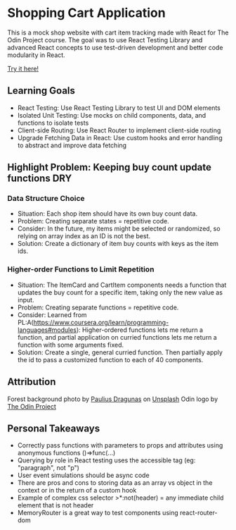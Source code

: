 # Shopping Cart Application
This is a mock shop website with cart item tracking made with React for The Odin Project course. The goal was to use React Testing Library and advanced React concepts to use test-driven development and better code modularity in React.

[Try it here!](https://shopping-cart-beta-tan-59.vercel.app/)

## Learning Goals
* React Testing: Use React Testing Library to test UI and DOM elements
* Isolated Unit Testing: Use mocks on child components, data, and functions to isolate tests
* Client-side Routing: Use React Router to implement client-side routing
* Upgrade Fetching Data in React: Use custom hooks and error handling to abstract and improve data fetching

## Highlight Problem: Keeping buy count update functions DRY
### Data Structure Choice
* Situation: Each shop item should have its own buy count data.
* Problem: Creating separate states = repetitive code.
* Consider: In the future, my items might be selected or randomized, so relying on array index as an ID is not the best.
* Solution: Create a dictionary of item buy counts with keys as the item ids.
### Higher-order Functions to Limit Repetition
* Situation: The ItemCard and CartItem components needs a function that updates the buy count for a specific item, taking only the new value as input.
* Problem: Creating separate functions = repetitive code.
* Consider: Learned from PL:A(https://www.coursera.org/learn/programming-languages#modules): Higher-ordered functions lets me return a function, and partial application on curried functions lets me return a function with some arguments fixed.
* Solution: Create a single, general curried function. Then partially apply the id to pass a customized function to each of 40 components.

## Attribution
Forest background photo by <a href="https://unsplash.com/@paulius005?utm_content=creditCopyText&utm_medium=referral&utm_source=unsplash">Paulius Dragunas</a> on <a href="https://unsplash.com/photos/time-lapse-photography-of-multi-step-waterfalls-cIxcxnwsnoI?utm_content=creditCopyText&utm_medium=referral&utm_source=unsplash">Unsplash</a>
Odin logo by [The Odin Project](https://www.theodinproject.com/lessons/node-path-intermediate-html-and-css-sign-up-form)
      
      

## Personal Takeaways
* Correctly pass functions with parameters to props and attributes using anonymous functions ()=>func(...)
* Querying by role in React testing uses the accessible tag (eg: "paragraph", not "p")
* User event simulations should be async code
* There are pros and cons to storing data as an array vs object in the context or in the return of a custom hook
* Example of complex css selector >*:not(header) = any immediate child element that is not header
* MemoryRouter is a great way to test components using react-router-dom